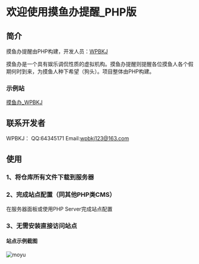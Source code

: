 # 欢迎使用摸鱼办提醒_PHP版

## 简介

摸鱼办提醒由PHP构建，开发人员：[WPBKJ](https://www.wpbkj.com/)

摸鱼办是一个具有娱乐调侃性质的虚拟机构。摸鱼办提醒则提醒各位摸鱼人各个假期何时到来，为摸鱼人种下希望（狗头）。项目整体由PHP构建。

### 示例站
[摸鱼办_WPBKJ](https://www.wpbkj.com/moyu_php/)


## 联系开发者
WPBKJ：
QQ:64345171
Email:wpbkj123@163.com

## 使用

### 1、将仓库所有文件下载到服务器

### 2、完成站点配置（同其他PHP类CMS）
在服务器面板或使用PHP Server完成站点配置

### 3、无需安装直接访问站点

#### 站点示例截图
![moyu](https://www.wpbkj.com/moyu_php/moyu.jpeg)



